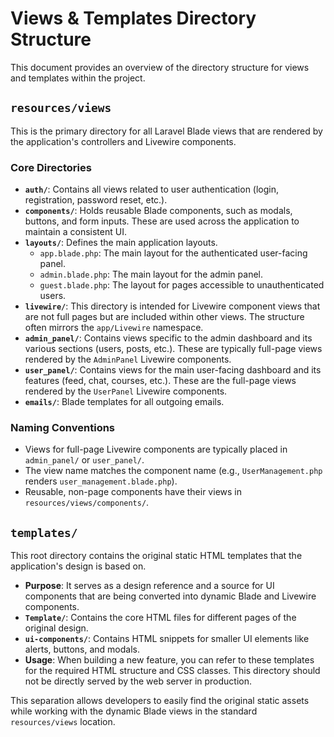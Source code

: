 # Views & Templates Directory Structure

This document provides an overview of the directory structure for views and templates within the project.

## `resources/views`

This is the primary directory for all Laravel Blade views that are rendered by the application's controllers and Livewire components.

### Core Directories

-   **`auth/`**: Contains all views related to user authentication (login, registration, password reset, etc.).
-   **`components/`**: Holds reusable Blade components, such as modals, buttons, and form inputs. These are used across the application to maintain a consistent UI.
-   **`layouts/`**: Defines the main application layouts.
    -   `app.blade.php`: The main layout for the authenticated user-facing panel.
    -   `admin.blade.php`: The main layout for the admin panel.
    -   `guest.blade.php`: The layout for pages accessible to unauthenticated users.
-   **`livewire/`**: This directory is intended for Livewire component views that are not full pages but are included within other views. The structure often mirrors the `app/Livewire` namespace.
-   **`admin_panel/`**: Contains views specific to the admin dashboard and its various sections (users, posts, etc.). These are typically full-page views rendered by the `AdminPanel` Livewire components.
-   **`user_panel/`**: Contains views for the main user-facing dashboard and its features (feed, chat, courses, etc.). These are the full-page views rendered by the `UserPanel` Livewire components.
-   **`emails/`**: Blade templates for all outgoing emails.

### Naming Conventions

-   Views for full-page Livewire components are typically placed in `admin_panel/` or `user_panel/`.
-   The view name matches the component name (e.g., `UserManagement.php` renders `user_management.blade.php`).
-   Reusable, non-page components have their views in `resources/views/components/`.

## `templates/`

This root directory contains the original static HTML templates that the application's design is based on.

-   **Purpose**: It serves as a design reference and a source for UI components that are being converted into dynamic Blade and Livewire components.
-   **`Template/`**: Contains the core HTML files for different pages of the original design.
-   **`ui-components/`**: Contains HTML snippets for smaller UI elements like alerts, buttons, and modals.
-   **Usage**: When building a new feature, you can refer to these templates for the required HTML structure and CSS classes. This directory should not be directly served by the web server in production.

This separation allows developers to easily find the original static assets while working with the dynamic Blade views in the standard `resources/views` location. 
